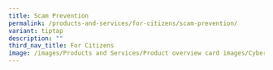 ```yaml
---
title: Scam Prevention
permalink: /products-and-services/for-citizens/scam-prevention/
variant: tiptap
description: ""
third_nav_title: For Citizens
image: /images/Products and Services/Product overview card images/Cybersecurity.png
---
```

